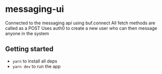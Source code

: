 # messaging-ui

Connected to the messaging api using buf.connect 
All fetch methods are called as a POST
Uses auth0 to create a new user who can then message anyone in the system 

## Getting started

- `yarn` to install all deps
- `yarn dev` to run the app
